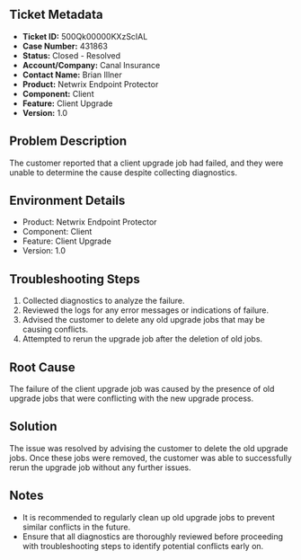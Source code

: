 ## Ticket Metadata
- **Ticket ID:** 500Qk00000KXzScIAL
- **Case Number:** 431863
- **Status:** Closed - Resolved
- **Account/Company:** Canal Insurance
- **Contact Name:** Brian Illner
- **Product:** Netwrix Endpoint Protector
- **Component:** Client
- **Feature:** Client Upgrade
- **Version:** 1.0

## Problem Description
The customer reported that a client upgrade job had failed, and they were unable to determine the cause despite collecting diagnostics.

## Environment Details
- Product: Netwrix Endpoint Protector
- Component: Client
- Feature: Client Upgrade
- Version: 1.0

## Troubleshooting Steps
1. Collected diagnostics to analyze the failure.
2. Reviewed the logs for any error messages or indications of failure.
3. Advised the customer to delete any old upgrade jobs that may be causing conflicts.
4. Attempted to rerun the upgrade job after the deletion of old jobs.

## Root Cause
The failure of the client upgrade job was caused by the presence of old upgrade jobs that were conflicting with the new upgrade process.

## Solution
The issue was resolved by advising the customer to delete the old upgrade jobs. Once these jobs were removed, the customer was able to successfully rerun the upgrade job without any further issues.

## Notes
- It is recommended to regularly clean up old upgrade jobs to prevent similar conflicts in the future.
- Ensure that all diagnostics are thoroughly reviewed before proceeding with troubleshooting steps to identify potential conflicts early on.